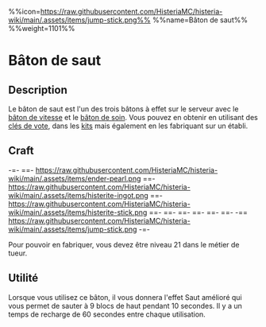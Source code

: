 %%icon=https://raw.githubusercontent.com/HisteriaMC/histeria-wiki/main/.assets/items/jump-stick.png%%
%%name=Bâton de saut%%
%%weight=1101%%

# Bâton de saut

## Description
Le bâton de saut est l'un des trois bâtons à effet sur le serveur avec le [bâton de vitesse](https://histeria.fr/wiki/bâtons/speed-stick) et le [bâton de soin](https://histeria.fr/wiki/bâtons/heal-stick). Vous pouvez en obtenir en utilisant des [clés de vote](https://histeria.fr/wiki/clés/vote-key), dans les [kits](https://histeria.fr/wiki/récompenses/kits) mais également en les fabriquant sur un établi.

## Craft
-=-
 ==- https://raw.githubusercontent.com/HisteriaMC/histeria-wiki/main/.assets/items/ender-pearl.png
 ==- https://raw.githubusercontent.com/HisteriaMC/histeria-wiki/main/.assets/items/histerite-ingot.png
 ==- https://raw.githubusercontent.com/HisteriaMC/histeria-wiki/main/.assets/items/histerite-stick.png
 ==- 
 ==- 
 ==- 
 ==- 
 ==- 
 ==- 
 -== https://raw.githubusercontent.com/HisteriaMC/histeria-wiki/main/.assets/items/jump-stick.png
-=-

Pour pouvoir en fabriquer, vous devez être niveau 21 dans le métier de tueur.

## Utilité
Lorsque vous utilisez ce bâton, il vous donnera l'effet Saut amélioré qui vous permet de sauter à 9 blocs de haut pendant 10 secondes. Il y a un temps de recharge de 60 secondes entre chaque utilisation.
